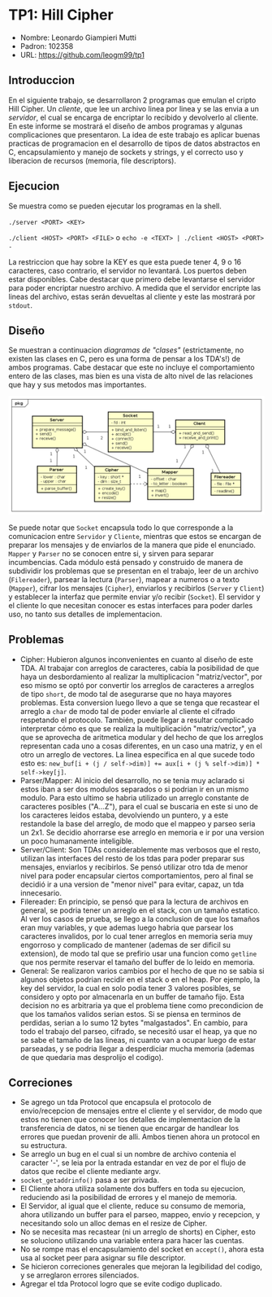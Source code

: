 # TP1: Hill Cipher
- Nombre: Leonardo Giampieri Mutti
- Padron: 102358
- URL: https://github.com/leogm99/tp1

## Introduccion

En el siguiente trabajo, se desarrollaron 2 programas que emulan el cripto Hill Cipher. Un *cliente*, que lee un archivo linea por linea y se las envia a un *servidor*, el cual se encarga de encriptar lo recibido y devolverlo al cliente.
En este informe se mostrará el diseño de ambos programas y algunas complicaciones que presentaron.
La idea de este trabajo es aplicar buenas practicas de programacion en el desarrollo de tipos de datos abstractos en C, encapsulamiento y manejo de sockets y strings, y el correcto uso y liberacion de recursos (memoria, file descriptors).

## Ejecucion

Se muestra como se pueden ejecutar los programas en la shell.

`./server <PORT> <KEY>`

`./client <HOST> <PORT> <FILE>` o `echo -e <TEXT> | ./client <HOST> <PORT> -`

La restriccion que hay sobre la KEY es que esta puede tener 4, 9 o 16 caracteres, caso contrario, el servidor no levantará. Los puertos deben estar disponibles. Cabe destacar que primero debe levantarse el servidor para poder encriptar nuestro archivo. A medida que el servidor encripte las lineas del archivo, estas serán devueltas al cliente y este las mostrará por `stdout`.

## Diseño

Se muestran a continuacion *diagramas de "clases"* (estrictamente, no existen las clases en C, pero es una forma de pensar a los TDA's!) de ambos programas. Cabe destacar que este no incluye el comportamiento entero de las clases, mas bien es una vista de alto nivel de las relaciones que hay y sus metodos mas importantes.

![clases](./classes.png)

Se puede notar que `Socket` encapsula todo lo que corresponde a la comunicacion entre `Servidor` y `Cliente`, mientras que estos se encargan de preparar los mensajes y de enviarlos de la manera que pide el enunciado. `Mapper` y `Parser` no se conocen entre si, y sirven para separar incumbencias. Cada módulo está pensado y construido de manera de subdividir los problemas que se presentan en el trabajo, leer de un archivo (`Filereader`), parsear la lectura (`Parser`), mapear a numeros o a texto (`Mapper`), cifrar los mensajes (`Cipher`), enviarlos y recibirlos (`Server` y `Client`) y establecer la interfaz que permite enviar y/o recibir (`Socket`). El servidor y el cliente lo que necesitan conocer es estas interfaces para poder darles uso, no tanto sus detalles de implementacion.

## Problemas

- Cipher: Hubieron algunos inconvenientes en cuanto al diseño de este TDA. Al trabajar con arreglos de caracteres, cabía la posibilidad de que haya un desbordamiento al realizar la multiplicacion "matriz/vector", por eso mismo se optó por convertir los arreglos de caracteres a arreglos de tipo `short`, de modo tal de asegurarse que no haya mayores problemas. Esta conversion luego llevo a que se tenga que recastear el arreglo a `char` de modo tal de poder enviarle al cliente el cifrado respetando el protocolo. También, puede llegar a resultar complicado interpretar cómo es que se realiza la multiplicación "matriz/vector", ya que se aprovecha de aritmetica modular y del hecho de que los arreglos representan cada uno a cosas diferentes, en un caso una matriz, y en el otro un arreglo de vectores. La linea especifica en al que sucede todo esto es: `new_buf[i + (j / self->dim)] += aux[i + (j % self->dim)] * self->key[j]`.
- Parser/Mapper: Al inicio del desarrollo, no se tenia muy aclarado si estos iban a ser dos modulos separados o si podrian ir en un mismo modulo. Para esto ultimo se habria utilizado un arreglo constante de caracteres posibles ("A...Z"), para el cual se buscaria en este si uno de los caracteres leidos estaba, devolviendo un puntero, y a este restandole la base del arreglo, de modo que el mappeo y parseo seria un 2x1. Se decidio ahorrarse ese arreglo en memoria e ir por una version un poco humanamente inteligible.
- Server/Client: Son TDAs considerablemente mas verbosos que el resto, utilizan las interfaces del resto de los tdas para poder preparar sus mensajes, enviarlos y recibirlos. Se pensó utilizar otro tda de menor nivel para poder encapsular ciertos comportamientos, pero al final se decidió ir a una version de "menor nivel" para evitar, capaz, un tda innecesario.
- Filereader: En principio, se pensó que para la lectura de archivos en general, se podria tener un arreglo en el stack, con un tamaño estatico. Al ver los casos de prueba, se llego a la conclusion de que los tamaños eran muy variables, y que ademas luego habria que parsear los caracteres invalidos, por lo cual tener arreglos en memoria seria muy engorroso y complicado de mantener (ademas de ser dificil su extension), de modo tal que se prefirio usar una funcion como `getline` que nos permite reservar el tamaño del buffer de lo leido en memoria.
- General: Se realizaron varios cambios por el hecho de que no se sabia si algunos objetos podrian recidir en el stack o en el heap. Por ejemplo, la key del servidor, la cual en solo podia tener 3 valores posibles, se considero y opto por almacenarla en un buffer de tamaño fijo. Esta decision no es arbitraria ya que el problema tiene como precondicion de que los tamaños validos serian estos. Si se piensa en terminos de perdidas, serian a lo sumo 12 bytes "malgastados". En cambio, para todo el trabajo del parseo, cifrado, se necesitó usar el heap, ya que no se sabe el tamaño de las lineas, ni cuanto van a ocupar luego de estar parseadas, y se podria llegar a desperdiciar mucha memoria (ademas de que quedaria mas desprolijo el codigo).

## Correciones
- Se agrego un tda Protocol que encapsula el protocolo de envio/recepcion de mensajes entre el cliente y el servidor, de modo que estos no tienen que conocer los detalles de implementacion de la transferencia de datos, ni se tienen que encargar de handlear los errores que puedan provenir de alli. Ambos tienen ahora un protocol en su estructura.
- Se arreglo un bug en el cual si un nombre de archivo contenia el caracter '-', se leia por la entrada estandar en vez de por el flujo de datos que recibe el cliente mediante argv.
- ``` socket_getaddrinfo() ``` pasa a ser privada.
- El Cliente ahora utiliza solamente dos buffers en toda su ejecucion, reduciendo asi la posibilidad de errores y el manejo de memoria. 
- El Servidor, al igual que el cliente, reduce su consumo de memoria, ahora utilizando un buffer para el parseo, mappeo, envio y recepcion, y necesitando solo un alloc demas en el resize de Cipher. 
- No se necesita mas recastear (ni un arreglo de shorts) en Cipher, esto se soluciono utilizando una variable entera para hacer las cuentas.
- No se rompe mas el encapsulamiento del socket en ```accept()```, ahora esta usa al socket peer para asignar su file descriptor.
- Se hicieron correciones generales que mejoran la legibilidad del codigo, y se arreglaron errores silenciados. 
- Agregar el tda Protocol logro que se evite codigo duplicado.
